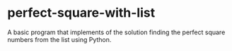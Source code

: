 # perfect-square-with-list
A basic program that implements of the solution finding the perfect square numbers from the list using Python.
